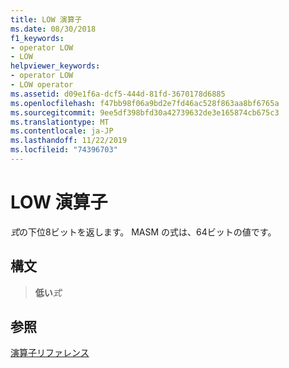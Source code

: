 ```yaml
---
title: LOW 演算子
ms.date: 08/30/2018
f1_keywords:
- operator LOW
- LOW
helpviewer_keywords:
- operator LOW
- LOW operator
ms.assetid: d09e1f6a-dcf5-444d-81fd-3670178d6885
ms.openlocfilehash: f47bb98f06a9bd2e7fd46ac528f863aa8bf6765a
ms.sourcegitcommit: 9ee5df398bfd30a42739632de3e165874cb675c3
ms.translationtype: MT
ms.contentlocale: ja-JP
ms.lasthandoff: 11/22/2019
ms.locfileid: "74396703"
---
```

# <a name="operator-low"></a>LOW 演算子

*式*の下位8ビットを返します。 MASM の式は、64ビットの値です。

## <a name="syntax"></a>構文

> **低い***式*

## <a name="see-also"></a>参照

[演算子リファレンス](operators-reference.md)
